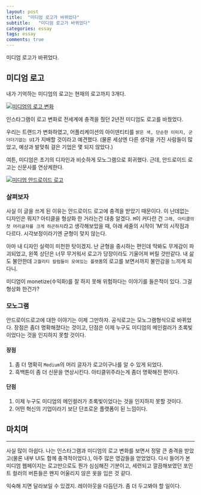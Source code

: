```yaml
---
layout: post
title:  "미디엄 로고가 바뀌었다"
subtitle:   "미디엄 로고가 바뀌었다"
categories: essay
tags: essay
comments: true
---
```


미디엄 로고가 바뀌었다.

## 미디엄 로고

내가 기억하는 미디엄의 로고는 현재의 로고까지 3개다.

[![미디엄의 로고 변화](/assets/img/medium-logo-flow.png)](#)

인스타그램이 로고 변화로 전세계에 충격을 줬던 2년전 미디엄도 로고를 바꿨었다.

우리는 트랜드가 변화하였고, 어플리케이션의 아이덴티티를 `밝은 색, 단순한 이미지, 군더더기없는 UI`가 지배할 것이라고 예견했다. (물론 세상엔 다른 생각을 가진 사람들이 많았고, 예상과 발맞춰 걸은 기업은 몇 되지 않았다.)

여튼, 미디엄은 초기의 디자인과 비슷하게 모노그램으로 회귀했다. 근데, 안드로이드 로고는 신문사를 연상케한다.

[![미디엄 안드로이드 로고](/assets/img/medium-android-logo.png)](#)

### 살펴보자

사실 이 글을 쓰게 된 이유는 안드로이드 로고에 충격을 받았기 때문이다. 이 난데없는 디자인은 뭐지? 아티클을 형상화 한 거라는건 대충 알겠다. `M`이 커다란 건 `그래, 아티클의 첫 머리글자를 크게 하곤하지`라고 생각해보았을 때, 아래 세줄의 시작이 'M'의 시작점과 다르다. 시각보정이라기엔 균형이 맞지 않는다.

아마 내 디자인 실력이 미천한 탓이겠지. 난 균형을 중시하는 편인데 딱봐도 무게감이 파괴되었고, 왼쪽 상단은 너무 무거워서 로고가 당장이라도 기울어져 버릴 것만같다. 내 삶도 불안한데 `고퀄리티 칼럼들이 모여있는 플랫폼`의 로고를 보면서까지 불안감을 느끼게 되다니.

미디엄이 monetize(수익화)를 잘 하지 못해 위험하다는 이야기를 들은적이 있다. 그걸 형상화 한건가?

### 모노그램

안드로이드로고에 대한 이야기는 이제 그만하자. 공식로고는 모노그램형식으로 바뀌었다. 장점은 좀더 명확해졌다는 것이고, 단점은 이제 누구도 미디엄의 메인컬러가 초록빛이었다는 것을 인지하지 못할 것이다.

#### 장점

1. 좀 더 명확히 `Medium`의 머리 글자가 로고이구나를 알 수 있게 되었다.
2. 흑백톤이 좀 더 신문을 연상시킨다. 아티클위주라는게 좀더 명확해진 편이다.

#### 단점

1. 이제 누구도 미디엄의 메인컬러가 초록빛이었다는 것을 인지하지 못할 것이다.
2. 어떤 혁신의 기업이라기 보단 단조로운 플랫폼이 된 느낌이다.

## 마치며
---

사실 많이 아쉽다. 나는 인스타그램과 미디엄의 로고 변화를 보면서 정말 큰 충격을 받았고(물론 내부 UI도 함께 충격적이었다.), 아주 많은 영감들을 얻었었다. 다시 들어가 본 미디엄 웹페이지는 로고만으로도 뭔가 심심해진 기분이고, 세련되고 깔끔해보였던 포인트 컬러의 버튼들은 왠지 어울리지 않은 옷을 입은 것 같다.

익숙해 지면 달라보일 수 있겠지. 레이아웃을 다듬던가. 좀 더 두고봐야 할 일이다.
